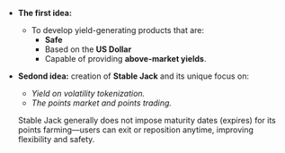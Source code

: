 -   **The first idea:**
    -   To develop yield-generating products that are:
        -   **Safe**
        -   Based on the **US Dollar**
        -   Capable of providing **above-market yields**.

-  **Sedond idea:**
creation of **Stable Jack** and its unique focus on:
    -   *Yield on volatility tokenization.*
    -   *The points market and points trading.*


    Stable Jack generally does not impose maturity dates (expires) for its points farming—users can exit or reposition anytime, improving flexibility and safety.